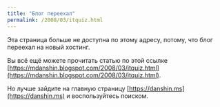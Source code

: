 ```yaml
---
title: "Блог переехал"
permalink: /2008/03/itquiz.html
---
```

Эта страница больше не доступна по этому адресу, потому, что блог переехал на новый хостинг.

Вы всё ещё можете прочитать статью по этой ссылке [https://mdanshin.blogspot.com/2008/03/itquiz.html](https://mdanshin.blogspot.com/2008/03/itquiz.html).

Но лучше зайдите на главную страницу [https://danshin.ms](https://danshin.ms) и воспользуйтесь поиском.